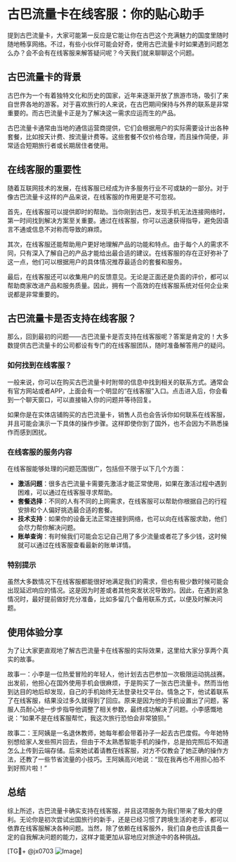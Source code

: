 # 古巴流量卡在线客服：你的贴心助手

提到古巴流量卡，大家可能第一反应是它能让你在古巴这个充满魅力的国度里随时随地畅享网络。不过，有些小伙伴可能会好奇，使用古巴流量卡时如果遇到问题怎么办？会不会有在线客服来解答疑问呢？今天我们就来聊聊这个问题。

## 古巴流量卡的背景

古巴作为一个有着独特文化和历史的国家，近年来逐渐开放了旅游市场，吸引了来自世界各地的游客。对于喜欢旅行的人来说，在古巴期间保持与外界的联系是非常重要的。而古巴流量卡正是为了解决这一需求应运而生的产品。

古巴流量卡通常由当地的通信运营商提供，它们会根据用户的实际需要设计出各种套餐，比如按天计费、按流量计费等。这些套餐不仅价格合理，而且操作简便，非常适合短期旅行者或长期居住者使用。

## 在线客服的重要性

随着互联网技术的发展，在线客服已经成为许多服务行业不可或缺的一部分。对于像古巴流量卡这样的产品来说，在线客服的作用更是不可忽视。

首先，在线客服可以提供即时的帮助。当你刚到古巴，发现手机无法连接网络时，第一时间找到解决方案至关重要。通过在线客服，你可以迅速获得指导，避免因语言不通或信息不对称而导致的麻烦。

其次，在线客服还能帮助用户更好地理解产品的功能和特点。由于每个人的需求不同，只有深入了解自己的产品才能给出最合适的建议。在线客服的存在正好弥补了这一点，他们可以根据用户的具体情况推荐最适合的套餐和服务。

最后，在线客服还可以收集用户的反馈意见。无论是正面还是负面的评价，都可以帮助商家改进产品和服务质量。因此，拥有一个高效的在线客服系统对任何企业来说都是非常重要的。

## 古巴流量卡是否支持在线客服？

那么，回到最初的问题——古巴流量卡是否支持在线客服呢？答案是肯定的！大多数提供古巴流量卡的公司都设有专门的在线客服团队，随时准备解答用户的疑问。

### 如何找到在线客服？

一般来说，你可以在购买古巴流量卡时附带的信息中找到相关的联系方式。通常会有官方网站或者APP，上面会有一个明显的“在线客服”入口。点击进入后，你会看到一个聊天窗口，可以直接输入你的问题并等待回复。

如果你是在实体店铺购买的古巴流量卡，销售人员也会告诉你如何联系在线客服，并且可能会演示一下具体的操作步骤。这样即使你到了国外，也不会因为不熟悉操作而感到困扰。

### 在线客服的服务内容

在线客服能够处理的问题范围很广，包括但不限于以下几个方面：

- **激活问题**：很多古巴流量卡需要先激活才能正常使用，如果在激活过程中遇到困难，可以通过在线客服寻求帮助。
- **套餐选择**：不同的人有不同的上网需求，在线客服可以帮助你根据自己的行程安排和个人偏好挑选最合适的套餐。
- **技术支持**：如果你的设备无法正常连接到网络，也可以向在线客服求助，他们会尽力帮你解决问题。
- **账单查询**：有时候我们可能会忘记自己用了多少流量或者花了多少钱，这时候就可以通过在线客服查看最新的账单详情。

### 特别提示

虽然大多数情况下在线客服都能很好地满足我们的需求，但也有极少数时候可能会出现延迟响应的情况。这是因为时差或者其他突发状况导致的。因此，在遇到紧急情况时，最好提前做好充分准备，比如多留几个备用联系方式，以便及时解决问题。

## 使用体验分享

为了让大家更直观地了解古巴流量卡在线客服的实际效果，这里给大家分享两个真实的故事。

故事一：小李是一位热爱冒险的年轻人，他计划去古巴参加一次极限运动挑战赛。出发前，他担心在国外使用手机会很麻烦，于是购买了一张古巴流量卡。然而当他到达目的地后却发现，自己的手机始终无法登录社交平台。情急之下，他试着联系了在线客服，结果没过多久就得到了回应。原来是因为他的手机设置出了问题，客服人员耐心地一步步指导他调整了相关参数，最终成功解决了问题。小李感慨地说：“如果不是在线客服帮忙，我这次旅行恐怕会非常狼狈。”

故事二：王阿姨是一名退休教师，她每年都会带着孙子一起去古巴度假。今年她特别想给家人发些照片回去，但由于不太熟悉智能手机的操作，总是拍完照后不知道怎么上传到云端存储。后来她试着请教在线客服，对方不仅教会了她正确的操作方法，还教了一些节省流量的小技巧。王阿姨高兴地说：“现在我再也不用担心拍不到好照片啦！”

## 总结

综上所述，古巴流量卡确实支持在线客服，并且这项服务为我们带来了极大的便利。无论你是初次尝试出国旅行的新手，还是已经习惯了跨境生活的老手，都可以依靠在线客服解决各种问题。当然，除了依赖在线客服外，我们自身也应该具备一定的自我解决问题的能力，这样才能更加从容地应对旅途中的各种挑战。

[TG💪+ @jx0703 ![Image](https://github.com/user-attachments/assets/dbca1d08-cadb-493c-b0ec-ad6f7a83f270)]